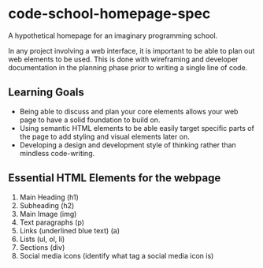 # code-school-homepage-spec
A hypothetical homepage for an imaginary programming school.

In any project involving a web interface, it is important to be able to plan out web elements to be used. This is done with wireframing and developer documentation in the planning phase prior to writing a single line of code.

## Learning Goals
* Being able to discuss and plan your core elements allows your web page to have a solid foundation to build on.
* Using semantic HTML elements to be able easily target specific parts of the page to add styling and visual elements later on.
* Developing a design and development style of thinking rather than mindless code-writing.

## Essential HTML Elements for the webpage
1. Main Heading (h1)
2. Subheading (h2)
3. Main Image (img)
4. Text paragraphs (p)
5. Links (underlined blue text) (a)
6. Lists (ul, ol, li)
7. Sections (div)
8. Social media icons (identify what tag a social media icon is)